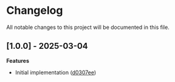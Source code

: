 # Changelog

All notable changes to this project will be documented in this file.

## [1.0.0] - 2025-03-04

**Features**

- Initial implementation ([d0307ee](https://github.com/opcotech/gulp-s3-upload/commit/d0307ee5bde9d1c1236bca477c12e4c71b40a543))
